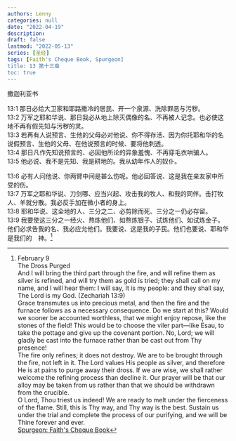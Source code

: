 ```yaml
---
authors: Lenny
categories: null
date: "2022-04-19"
description: 
draft: false
lastmod: "2022-05-13"
series: [圣经]
tags: [Faith's Cheque Book, Spurgeon]
title: 13 第十三章
toc: true
---
```

撒迦利亚书
<!--more-->

13:1 那日必给大卫家和耶路撒冷的居民、开一个泉源、洗除罪恶与污秽。    
13:2 万军之耶和华说、那日我必从地上除灭偶像的名、不再被人记念。也必使这地不再有假先知与污秽的灵。    
13:3 若再有人说预言、生他的父母必对他说、你不得存活、因为你托耶和华的名说假预言、生他的父母、在他说预言的时候、要将他刺透。    
13:4 那日凡作先知说预言的、必因他所论的异象羞愧、不再穿毛衣哄骗人。    
13:5 他必说、我不是先知、我是耕地的。我从幼年作人的奴仆。    

13:6 必有人问他说、你两臂中间是甚么伤呢。他必回答说、这是我在亲友家中所受的伤。    
13:7 万军之耶和华说、刀剑哪、应当兴起、攻击我的牧人、和我的同伴。击打牧人、羊就分散。我必反手加在微小者的身上。    
13:8 耶和华说、这全地的人、三分之二、必剪除而死、三分之一仍必存留。    
13:9 我要使这三分之一经火、熬炼他们、如熬炼银子、试炼他们、如试炼金子。他们必求告我的名、我必应允他们。我要说、这是我的子民。他们也要说、耶和华是我们的　神。[^1]

[^1]: February 9  
The Dross Purged  
And I will bring the third part through the fire, and will refine them as silver is refined, and will try them as gold is tried; they shall call on my name, and I will hear them: I will say, It is my people: and they shall say, The Lord is my God. (Zechariah 13:9)  
Grace transmutes us into precious metal, and then the fire and the furnace follows as a necessary consequence. Do we start at this? Would we sooner be accounted worthless, that we might enjoy repose, like the stones of the field! This would be to choose the viler part—like Esau, to take the pottage and give up the covenant portion. No, Lord; we will gladly be cast into the furnace rather than be cast out from Thy presence!  
The fire only refines; it does not destroy. We are to be brought through the fire, not left in it. The Lord values His people as silver, and therefore He is at pains to purge away their dross. If we are wise, we shall rather welcome the refining process than decline it. Our prayer will be that our alloy may be taken from us rather than that we should be withdrawn from the crucible.  
O Lord, Thou triest us indeed! We are ready to melt under the fierceness of the flame. Still, this is Thy way, and Thy way is the best. Sustain us under the trial and complete the process of our purifying, and we will be Thine forever and ever.  
[Spurgeon: Faith's Cheque Book](https://archive.spurgeon.org/fcb/fcb-bod.htm)